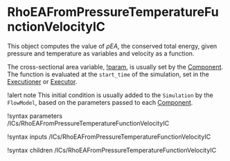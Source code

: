 # RhoEAFromPressureTemperatureFunctionVelocityIC

This object computes the value of $\rho E A$, the conserved total energy, given pressure and temperature as variables and velocity as a function.

The cross-sectional area variable, [!param](/ICs/SpecificTotalEnthalpyIC/A),
is usually set by the [Component](syntax/Components/index.md).
The function is evaluated at the `start_time` of the simulation, set in the
[Executioner](syntax/Executioner/index.md) or [Executor](syntax/Executors/index.md).

!alert note
This initial condition is usually added to the `Simulation` by the `FlowModel`, based on the parameters
passed to each [Component](syntax/Components/index.md).

!syntax parameters /ICs/RhoEAFromPressureTemperatureFunctionVelocityIC

!syntax inputs /ICs/RhoEAFromPressureTemperatureFunctionVelocityIC

!syntax children /ICs/RhoEAFromPressureTemperatureFunctionVelocityIC
